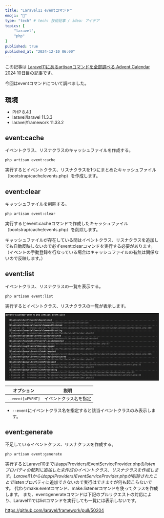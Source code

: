 ```yaml
---
title: "Laravel11 eventコマンド"
emoji: "🍎"
type: "tech" # tech: 技術記事 / idea: アイデア
topics: [
    "laravel",
    "php"
]
published: true
published_at: "2024-12-10 06:00"
---
```


この記事は [Laravel11にあるartisanコマンドを全部調べる Advent Calendar 2024](https://adventar.org/calendars/10674) 10日目の記事です。

今回はeventコマンドについて調べました。

## 環境

- PHP 8.4.1
- laravel/laravel 11.3.3
- laravel/framework 11.33.2

## event:cache

イベントクラス、リスナクラスのキャッシュファイルを作成する。

```
php artisan event:cache
```

実行するとイベントクラス、リスナクラスを1つにまとめたキャッシュファイル（bootstrap/cache/events.php）を作成します。

## event:clear

キャッシュファイルを削除する。

```
php artisan event:clear
```

実行するとevent:cacheコマンドで作成したキャッシュファイル（bootstrap/cache/events.php）を削除します。

キャッシュファイルが存在している間はイベントクラス、リスナクラスを追加しても自動反映しないので必ずevent:clearコマンドを実行する必要があります。
（イベントの手動登録を行なっている場合はキャッシュファイルの有無は関係ないので反映します。）

## event:list

イベントクラス、リスナクラスの一覧を表示する。

```
php artisan event:list
```

実行するとイベントクラス、リスナクラスの一覧が表示します。

![](/images/923e368303211f/1.png)

| オプション | 説明 |
| --- | --- |
| `--event[=EVENT]` | イベントクラス名を指定 |

- `--event`にイベントクラス名を指定すると該当イベントクラスのみ表示します。

## event:generate

不足しているイベントクラス、リスナクラスを作成する。

```
php artisan event:generate
```

実行するとLaravel10まではapp/Providers/EventServiceProvider.phpの$listenプロパティの配列に追加した未作成のイベントクラス、リスナクラスを作成します。
Laravel11からはapp/Providers/EventServiceProvider.phpが削除されたことで$listenプロパティに追加できないので実行はできますが何も起こらないです。
代わりmake:eventコマンド、make:listenerコマンドを使ってクラスを作成します。
また、event:generateコマンドは下記のプルリクエストの対応により、Laravel11ではlistコマンドを実行しても一覧には表示しないです。

https://github.com/laravel/framework/pull/50204
